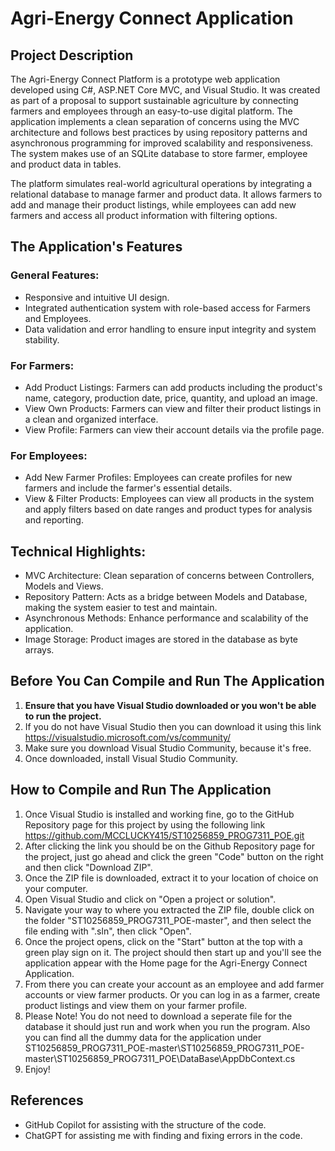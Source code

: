 # Agri-Energy Connect Application

## Project Description

The Agri-Energy Connect Platform is a prototype web application developed using C#, ASP.NET Core MVC, and Visual Studio. It was created as part of a proposal to support sustainable agriculture by connecting farmers and employees through an easy-to-use digital platform. The application implements a clean separation of concerns using the MVC architecture and follows best practices by using repository patterns and asynchronous programming for improved scalability and responsiveness. The system makes use of an SQLite database to store farmer, employee and product data in tables.

The platform simulates real-world agricultural operations by integrating a relational database to manage farmer and product data. It allows farmers to add and manage their product listings, while employees can add new farmers and access all product information with filtering options.

## The Application's Features

### General Features:
- Responsive and intuitive UI design.
- Integrated authentication system with role-based access for Farmers and Employees.
- Data validation and error handling to ensure input integrity and system stability.

### For Farmers:
- Add Product Listings: Farmers can add products including the product's name, category, production date, price, quantity, and upload an image.
- View Own Products: Farmers can view and filter their product listings in a clean and organized interface.
- View Profile: Farmers can view their account details via the profile page.

### For Employees:
- Add New Farmer Profiles: Employees can create profiles for new farmers and include the farmer's essential details.
- View & Filter Products: Employees can view all products in the system and apply filters based on date ranges and product types for analysis and reporting.

## Technical Highlights:
- MVC Architecture: Clean separation of concerns between Controllers, Models and Views.
- Repository Pattern: Acts as a bridge between Models and Database, making the system easier to test and maintain.
- Asynchronous Methods: Enhance performance and scalability of the application.
- Image Storage: Product images are stored in the database as byte arrays.

## Before You Can Compile and Run The Application

1. **Ensure that you have Visual Studio downloaded or you won't be able to run the project.**
2. If you do not have Visual Studio then you can download it using this link https://visualstudio.microsoft.com/vs/community/
3. Make sure you download Visual Studio Community, because it's free.
4. Once downloaded, install Visual Studio Community.

## How to Compile and Run The Application

1. Once Visual Studio is installed and working fine, go to the GitHub Repository page for this project by using the following link https://github.com/MCCLUCKY415/ST10256859_PROG7311_POE.git
2. After clicking the link you should be on the Github Repository page for the project, just go ahead and click the green "Code" button on the right and then click "Download ZIP".
3. Once the ZIP file is downloaded, extract it to your location of choice on your computer.
4. Open Visual Studio and click on "Open a project or solution".
5. Navigate your way to where you extracted the ZIP file, double click on the folder "ST10256859_PROG7311_POE-master", and then select the file ending with ".sln", then click "Open".
6. Once the project opens, click on the "Start" button at the top with a green play sign on it. The project should then start up and you'll see the application appear with the Home page for the Agri-Energy Connect Application.
7. From there you can create your account as an employee and add farmer accounts or view farmer products. Or you can log in as a farmer, create product listings and view them on your farmer profile.
8. Please Note! You do not need to download a seperate file for the database it should just run and work when you run the program. Also you can find all the dummy data for the application under ST10256859_PROG7311_POE-master\ST10256859_PROG7311_POE-master\ST10256859_PROG7311_POE\DataBase\AppDbContext.cs
9. Enjoy!

## References

- GitHub Copilot for assisting with the structure of the code.
- ChatGPT for assisting me with finding and fixing errors in the code.
